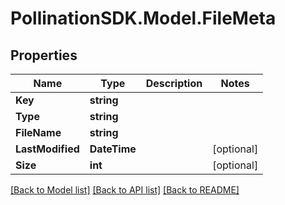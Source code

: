
# PollinationSDK.Model.FileMeta

## Properties

Name | Type | Description | Notes
------------ | ------------- | ------------- | -------------
**Key** | **string** |  | 
**Type** | **string** |  | 
**FileName** | **string** |  | 
**LastModified** | **DateTime** |  | [optional] 
**Size** | **int** |  | [optional] 

[[Back to Model list]](../README.md#documentation-for-models)
[[Back to API list]](../README.md#documentation-for-api-endpoints)
[[Back to README]](../README.md)


